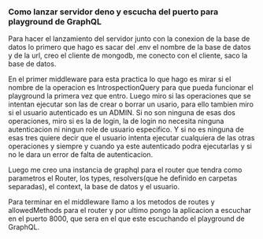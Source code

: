 ### Como lanzar servidor deno y escucha del puerto para playground de GraphQL

Para hacer el lanzamiento del servidor junto con la conexion de la base de datos lo primero que hago es sacar del .env el nombre de la base de datos y de la url, creo el cliente de mongodb, me conecto con el cliente, saco la base de datos.

En el primer middleware para esta practica lo que hago es mirar si el nombre de la operacion es IntrospectionQuery para que pueda funcionar el playground la primera vez que entro. Luego miro si las operaciones que se intentan ejecutar son las de crear o borrar un usario, para ello tambien miro si el usuario autenticado es un ADMIN. Si no son ninguna de esas dos operaciones, miro si es la de login, la de login no necesita ninguna autenticacion ni ningun role de usuario especifico. Y si no es ninguna de esas tres quiere decir que el usuario intenta ejecutar cualquiera de las otras operaciones y siempre y cuando ya este autenticado podra ejecutarlas y si no le dara un error de falta de autenticacion.

Luego me creo una instancia de graphql para el router que tendra como parametros el Router, los types, resolvers(que he definido en carpetas separadas), el context, la base de datos y el usuario.

Para terminar en el middleware llamo a los metodos de routes y allowedMethods para el router y por ultimo pongo la aplicacion a escuchar en el puerto 8000, que sera en el que este escuchando el playground de GraphQL.